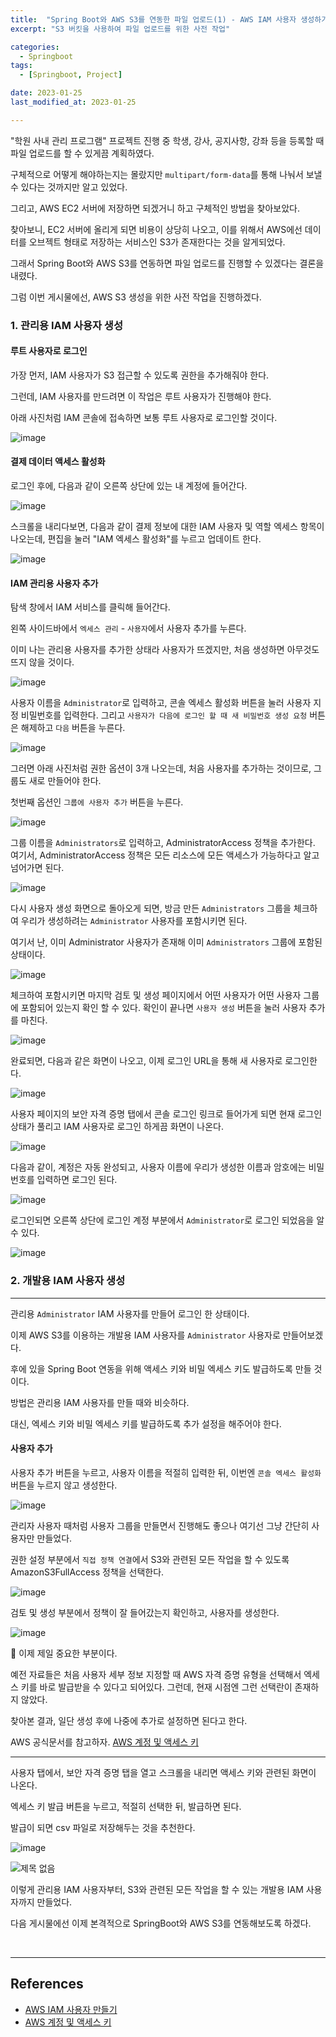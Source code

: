 ```yaml
---
title:  "Spring Boot와 AWS S3를 연동한 파일 업로드(1) - AWS IAM 사용자 생성하기" 
excerpt: "S3 버킷을 사용하여 파일 업로드를 위한 사전 작업"

categories:
  - Springboot
tags:
  - [Springboot, Project]

date: 2023-01-25
last_modified_at: 2023-01-25

---
```


"학원 사내 관리 프로그램" 프로젝트 진행 중 학생, 강사, 공지사항, 강좌 등을 등록할 때 파일 업로드를 할 수 있게끔 계획하였다.

구체적으로 어떻게 해야하는지는 몰랐지만 `multipart/form-data`를 통해 나눠서 보낼 수 있다는 것까지만 알고 있었다.

그리고, AWS EC2 서버에 저장하면 되겠거니 하고 구체적인 방법을 찾아보았다.

찾아보니, EC2 서버에 올리게 되면 비용이 상당히 나오고, 이를 위해서 AWS에선 데이터를 오브젝트 형태로 저장하는 서비스인 S3가 존재한다는 것을 알게되었다.

그래서 Spring Boot와 AWS S3를 연동하면 파일 업로드를 진행할 수 있겠다는 결론을 내렸다.

그럼 이번 게시물에선, AWS S3 생성을 위한 사전 작업을 진행하겠다.


### 1. 관리용 IAM 사용자 생성

#### 루트 사용자로 로그인

가장 먼저, IAM 사용자가 S3 접근할 수 있도록 권한을 추가해줘야 한다.

그런데, IAM 사용자를 만드려면 이 작업은 루트 사용자가 진행해야 한다.

아래 사진처럼 IAM 콘솔에 접속하면 보통 루트 사용자로 로그인할 것이다.

![image](https://user-images.githubusercontent.com/85394884/214554720-23c2b973-d405-4a86-8a52-ef756aa5b6ff.png)

#### 결제 데이터 액세스 활성화

로그인 후에, 다음과 같이 오른쪽 상단에 있는 내 계정에 들어간다.

![image](https://user-images.githubusercontent.com/85394884/214555528-9305b0d7-0153-4bfd-ba8a-1b92795cab83.png)

스크롤을 내리다보면, 다음과 같이 결제 정보에 대한 IAM 사용자 및 역할 엑세스 항목이 나오는데, 편집을 눌러 "IAM 엑세스 활성화"를 누르고 업데이트 한다.

![image](https://user-images.githubusercontent.com/85394884/214555709-32202d75-899e-4305-a3c9-92cdc3af2f88.png)

#### IAM 관리용 사용자 추가

탐색 창에서 IAM 서비스를 클릭해 들어간다.

왼쪽 사이드바에서 `엑세스 관리` - `사용자`에서 사용자 추가를 누른다. 

이미 나는 관리용 사용자를 추가한 상태라 사용자가 뜨겠지만, 처음 생성하면 아무것도 뜨지 않을 것이다.

![image](https://user-images.githubusercontent.com/85394884/214556475-8627486e-70ec-4ff9-889e-d604574ec1ec.png)

사용자 이름을 `Administrator`로 입력하고, 콘솔 엑세스 활성화 버튼을 눌러 사용자 지정 비밀번호를 입력한다. 그리고 `사용자가 다음에 로그인 할 때 새 비밀번호 생성 요청` 버튼은 해제하고 `다음` 버튼을 누른다.

![image](https://user-images.githubusercontent.com/85394884/214556974-84663dcf-9dbd-4a08-97e1-813deb9ca070.png)

그러면 아래 사진처럼 권한 옵션이 3개 나오는데, 처음 사용자를 추가하는 것이므로, 그룹도 새로 만들어야 한다. 

첫번째 옵션인 `그룹에 사용자 추가` 버튼을 누른다.

![image](https://user-images.githubusercontent.com/85394884/214557506-4ec1feef-66bd-41c0-8f53-51655fb4e2e8.png)

그룹 이름을 `Administrators`로 입력하고, AdministratorAccess 정책을 추가한다. 여기서, AdministratorAccess 정책은 모든 리소스에 모든 액세스가 가능하다고 알고 넘어가면 된다.

![image](https://user-images.githubusercontent.com/85394884/214557820-58266ef4-96d0-4268-8735-25383bbeba66.png)

다시 사용자 생성 화면으로 돌아오게 되면, 방금 만든 `Administrators` 그룹을 체크하여 우리가 생성하려는 `Administrator` 사용자를 포함시키면 된다. 

여기서 난, 이미 Administrator 사용자가 존재해 이미 `Administrators` 그룹에 포함된 상태이다.

![image](https://user-images.githubusercontent.com/85394884/214558785-d7f2295b-bc52-4ec4-b25e-14b696ed524f.png)

체크하여 포함시키면 마지막 검토 및 생성 페이지에서 어떤 사용자가 어떤 사용자 그룹에 포함되어 있는지 확인 할 수 있다. 확인이 끝나면 `사용자 생성` 버튼을 눌러 사용자 추가를 마친다.

![image](https://user-images.githubusercontent.com/85394884/214558656-35b4b5f4-fa71-4e93-9642-eaf527395df9.png)

완료되면, 다음과 같은 화면이 나오고, 이제 로그인 URL을 통해 새 사용자로 로그인한다.

![image](https://user-images.githubusercontent.com/85394884/214559706-5bc7ca2e-ee6a-4ab6-8821-5887123eeceb.png)

사용자 페이지의 보안 자격 증명 탭에서 콘솔 로그인 링크로 들어가게 되면 현재 로그인 상태가 풀리고 IAM 사용자로 로그인 하게끔 화면이 나온다.

![image](https://user-images.githubusercontent.com/85394884/214560408-d07cb229-73da-4619-b3f4-76921cf8ad7a.png)


다음과 같이, 계정은 자동 완성되고, 사용자 이름에 우리가 생성한 이름과 암호에는 비밀번호를 입력하면 로그인 된다.

![image](https://user-images.githubusercontent.com/85394884/214560697-64a6468d-a2a8-4af2-85bd-c9d986da58d1.png)

로그인되면 오른쪽 상단에 로그인 계정 부분에서 `Administrator`로 로그인 되었음을 알 수 있다.

![image](https://user-images.githubusercontent.com/85394884/214561627-cb13aa29-6099-43a6-9e1f-ecb77f58b028.png)



### 2. 개발용 IAM 사용자 생성
---

관리용 `Administrator` IAM 사용자를 만들어 로그인 한 상태이다. 

이제 AWS S3를 이용하는 개발용 IAM 사용자를 `Administrator` 사용자로 만들어보겠다. 

후에 있을 Spring Boot 연동을 위해 액세스 키와 비밀 엑세스 키도 발급하도록 만들 것이다.

방법은 관리용 IAM 사용자를 만들 때와 비슷하다.

대신, 엑세스 키와 비밀 엑세스 키를 발급하도록 추가 설정을 해주어야 한다.

#### 사용자 추가

사용자 추가 버튼을 누르고, 사용자 이름을 적절히 입력한 뒤, 이번엔 `콘솔 엑세스 활성화` 버튼을 누르지 않고 생성한다.

![image](https://user-images.githubusercontent.com/85394884/214565144-3cb6c5a4-f68b-4466-bcfa-d92c0ef275dd.png)


관리자 사용자 때처럼 사용자 그룹을 만들면서 진행해도 좋으나 여기선 그냥 간단히 사용자만 만들었다.

권한 설정 부분에서 `직접 정책 연결`에서 S3와 관련된 모든 작업을 할 수 있도록 AmazonS3FullAccess 정책을 선택한다.

![image](https://user-images.githubusercontent.com/85394884/214565599-eeb406da-277e-48cd-91d3-15430bb9b418.png)

검토 및 생성 부분에서 정책이 잘 들어갔는지 확인하고, 사용자를 생성한다.

![image](https://user-images.githubusercontent.com/85394884/214565939-019064de-7d7c-4a16-934d-63d126259b6e.png)


🚨 이제 제일 중요한 부분이다. 

예전 자료들은 처음 사용자 세부 정보 지정할 때 AWS 자격 증명 유형을 선택해서 엑세스 키를 바로 발급받을 수 있다고 되어있다. 그런데, 현재 시점엔 그런 선택란이 존재하지 않았다.

찾아본 결과, 일단 생성 후에 나중에 추가로 설정하면 된다고 한다. 

AWS 공식문서를 참고하자. [AWS 계정 및 액세스 키](https://docs.aws.amazon.com/ko_kr/powershell/latest/userguide/pstools-appendix-sign-up.html)

---

사용자 탭에서, 보안 자격 증명 탭을 열고 스크롤을 내리면 액세스 키와 관련된 화면이 나온다.

엑세스 키 발급 버튼을 누르고, 적절히 선택한 뒤, 발급하면 된다.

발급이 되면 csv 파일로 저장해두는 것을 추천한다.

![image](https://user-images.githubusercontent.com/85394884/214567665-d3e6a3ef-5f39-4663-8b56-237694d822d8.png)

![제목 없음](https://user-images.githubusercontent.com/85394884/214568027-31264663-c083-473f-8ff7-de2c5fe5fd0b.png)


이렇게 관리용 IAM 사용자부터, S3와 관련된 모든 작업을 할 수 있는 개발용 IAM 사용자까지 만들었다.

다음 게시물에선 이제 본격적으로 SpringBoot와 AWS S3를 연동해보도록 하겠다.

<br>

---

## References

* [AWS IAM 사용자 만들기](https://ukayzm.github.io/aws-create-iam-user/)
* [AWS 계정 및 액세스 키](https://docs.aws.amazon.com/ko_kr/powershell/latest/userguide/pstools-appendix-sign-up.html)

